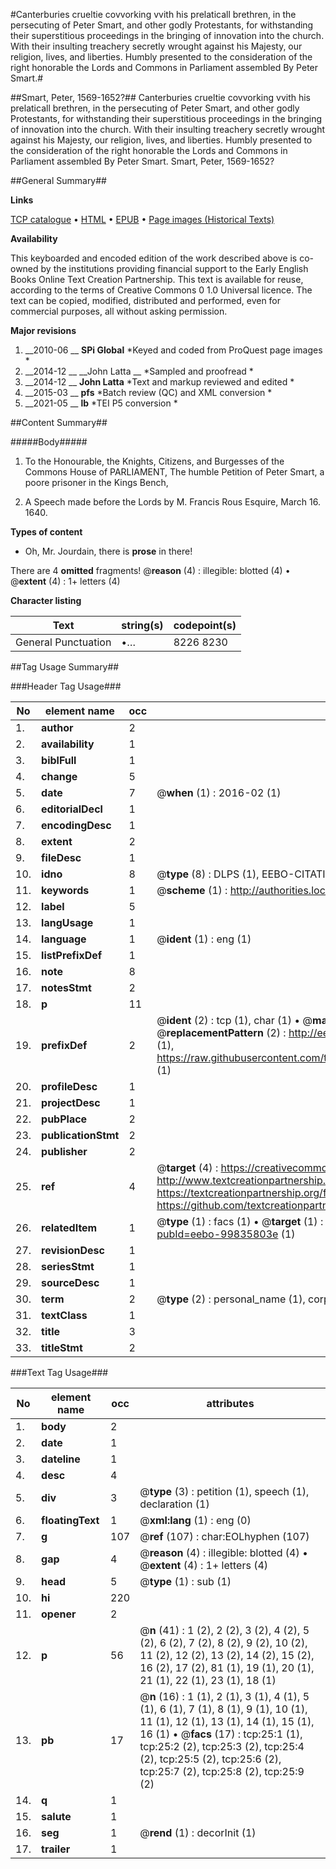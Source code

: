 #Canterburies crueltie covvorking vvith his prelaticall brethren, in the persecuting of Peter Smart, and other godly Protestants, for withstanding their superstitious proceedings in the bringing of innovation into the church. With their insulting treachery secretly wrought against his Majesty, our religion, lives, and liberties. Humbly presented to the consideration of the right honorable the Lords and Commons in Parliament assembled By Peter Smart.#

##Smart, Peter, 1569-1652?##
Canterburies crueltie covvorking vvith his prelaticall brethren, in the persecuting of Peter Smart, and other godly Protestants, for withstanding their superstitious proceedings in the bringing of innovation into the church. With their insulting treachery secretly wrought against his Majesty, our religion, lives, and liberties. Humbly presented to the consideration of the right honorable the Lords and Commons in Parliament assembled By Peter Smart.
Smart, Peter, 1569-1652?

##General Summary##

**Links**

[TCP catalogue](http://www.ota.ox.ac.uk/tcp/)  • 
[HTML](http://tei.it.ox.ac.uk/tcp/Texts-HTML/free/A60/A60397.html)  • 
[EPUB](http://tei.it.ox.ac.uk/tcp/Texts-EPUB/free/A60/A60397.epub) • 
[Page images (Historical Texts)](https://historicaltexts.jisc.ac.uk/eebo-99835803e)

**Availability**

This keyboarded and encoded edition of the work described above is co-owned by the
    institutions providing financial support to the Early English Books Online Text Creation
    Partnership. This text is available for reuse, according to the terms of  Creative Commons 0 1.0 Universal
    licence. The text can be copied, modified, distributed and performed, even for commercial
    purposes, all without asking permission.

**Major revisions**

1. __2010-06 __ __SPi Global__ *Keyed and coded from ProQuest page images *
1. __2014-12 __ __John Latta __ *Sampled and proofread *
1. __2014-12 __ __John Latta__ *Text and markup reviewed and edited *
1. __2015-03 __ __pfs__ *Batch review (QC) and XML conversion *
1. __2021-05 __ __lb__ *TEI P5 conversion *

##Content Summary##

#####Body#####

1. To the Honourable, the Knights, Citizens, and Burgesses of the Commons House of PARLIAMENT, The humble Petition of Peter Smart, a poore prisoner in the Kings Bench,

1. A Speech made before the Lords by M. Francis Rous Esquire, March 16. 1640.

**Types of content**

  * Oh, Mr. Jourdain, there is **prose** in there!

There are 4 **omitted** fragments! 
 @__reason__ (4) : illegible: blotted (4)  •  @__extent__ (4) : 1+ letters (4)

**Character listing**


|Text|string(s)|codepoint(s)|
|---|---|---|
|General Punctuation|•…|8226 8230|

##Tag Usage Summary##

###Header Tag Usage###

|No|element name|occ|attributes|
|---|---|---|---|
|1.|__author__|2||
|2.|__availability__|1||
|3.|__biblFull__|1||
|4.|__change__|5||
|5.|__date__|7| @__when__ (1) : 2016-02 (1)|
|6.|__editorialDecl__|1||
|7.|__encodingDesc__|1||
|8.|__extent__|2||
|9.|__fileDesc__|1||
|10.|__idno__|8| @__type__ (8) : DLPS (1), EEBO-CITATION (1), VID (1), EEBO-PROQUEST (1), STC (4)|
|11.|__keywords__|1| @__scheme__ (1) : http://authorities.loc.gov/ (1)|
|12.|__label__|5||
|13.|__langUsage__|1||
|14.|__language__|1| @__ident__ (1) : eng (1)|
|15.|__listPrefixDef__|1||
|16.|__note__|8||
|17.|__notesStmt__|2||
|18.|__p__|11||
|19.|__prefixDef__|2| @__ident__ (2) : tcp (1), char (1)  •  @__matchPattern__ (2) : ([0-9\-]+):([0-9IVX]+) (1), (.+) (1)  •  @__replacementPattern__ (2) : http://eebo.chadwyck.com/downloadtiff?vid=$1&page=$2 (1), https://raw.githubusercontent.com/textcreationpartnership/Texts/master/tcpchars.xml#$1 (1)|
|20.|__profileDesc__|1||
|21.|__projectDesc__|1||
|22.|__pubPlace__|2||
|23.|__publicationStmt__|2||
|24.|__publisher__|2||
|25.|__ref__|4| @__target__ (4) : https://creativecommons.org/publicdomain/zero/1.0/ (1), http://www.textcreationpartnership.org/docs/. (1), https://textcreationpartnership.org/faq/#faq05 (1), https://github.com/textcreationpartnership (1)|
|26.|__relatedItem__|1| @__type__ (1) : facs (1)  •  @__target__ (1) : https://data.historicaltexts.jisc.ac.uk/view?pubId=eebo-99835803e (1)|
|27.|__revisionDesc__|1||
|28.|__seriesStmt__|1||
|29.|__sourceDesc__|1||
|30.|__term__|2| @__type__ (2) : personal_name (1), corporate_name (1)|
|31.|__textClass__|1||
|32.|__title__|3||
|33.|__titleStmt__|2||


###Text Tag Usage###

|No|element name|occ|attributes|
|---|---|---|---|
|1.|__body__|2||
|2.|__date__|1||
|3.|__dateline__|1||
|4.|__desc__|4||
|5.|__div__|3| @__type__ (3) : petition (1), speech (1), declaration (1)|
|6.|__floatingText__|1| @__xml:lang__ (1) : eng (0)|
|7.|__g__|107| @__ref__ (107) : char:EOLhyphen (107)|
|8.|__gap__|4| @__reason__ (4) : illegible: blotted (4)  •  @__extent__ (4) : 1+ letters (4)|
|9.|__head__|5| @__type__ (1) : sub (1)|
|10.|__hi__|220||
|11.|__opener__|2||
|12.|__p__|56| @__n__ (41) : 1 (2), 2 (2), 3 (2), 4 (2), 5 (2), 6 (2), 7 (2), 8 (2), 9 (2), 10 (2), 11 (2), 12 (2), 13 (2), 14 (2), 15 (2), 16 (2), 17 (2), 81 (1), 19 (1), 20 (1), 21 (1), 22 (1), 23 (1), 18 (1)|
|13.|__pb__|17| @__n__ (16) : 1 (1), 2 (1), 3 (1), 4 (1), 5 (1), 6 (1), 7 (1), 8 (1), 9 (1), 10 (1), 11 (1), 12 (1), 13 (1), 14 (1), 15 (1), 16 (1)  •  @__facs__ (17) : tcp:25:1 (1), tcp:25:2 (2), tcp:25:3 (2), tcp:25:4 (2), tcp:25:5 (2), tcp:25:6 (2), tcp:25:7 (2), tcp:25:8 (2), tcp:25:9 (2)|
|14.|__q__|1||
|15.|__salute__|1||
|16.|__seg__|1| @__rend__ (1) : decorInit (1)|
|17.|__trailer__|1||
